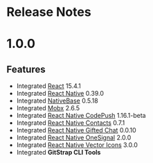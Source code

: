 # Release Notes

# 1.0.0
## Features

* Integrated [React](https://facebook.github.io/react/) 15.4.1
* Integrated [React Native](https://github.com/facebook/react-native) 0.39.0
* Integrated [NativeBase](http://nativebase.io/)
 0.5.18
* Integrated [Mobx](https://github.com/mobxjs/mobx) 2.6.5
* Integrated [React Native CodePush](https://github.com/Microsoft/react-native-code-push) 1.16.1-beta
* Integrated [React Native Contacts](https://github.com/rt2zz/react-native-contacts) 0.7.1
* Integrated [React Native Gifted Chat](https://github.com/FaridSafi/react-native-gifted-chat) 0.0.10
* Integrated [React Native OneSignal](https://github.com/geektimecoil/react-native-onesignal) 2.0.0
* Integrated [React Native Vector Icons](https://github.com/oblador/react-native-vector-icons) 3.0.0
* Integrated **GitStrap CLI Tools**
